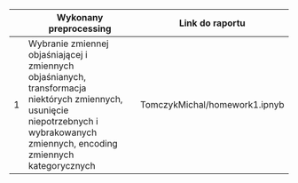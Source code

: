 <table>
<thead>
  <tr>
    <th></th>
    <th>Wykonany preprocessing</th>
    <th>Link do raportu</th>
  </tr>
</thead>
<tbody>
   <tr>
    <td>1</td>
    <td>Wybranie zmiennej objaśniającej i zmiennych objaśnianych, transformacja niektórych zmiennych, usunięcie niepotrzebnych i wybrakowanych zmiennych, encoding zmiennych kategorycznych </td>
    <td>TomczykMichal/homework1.ipnyb</td>
  </tr>
  </tbody>
</table>

